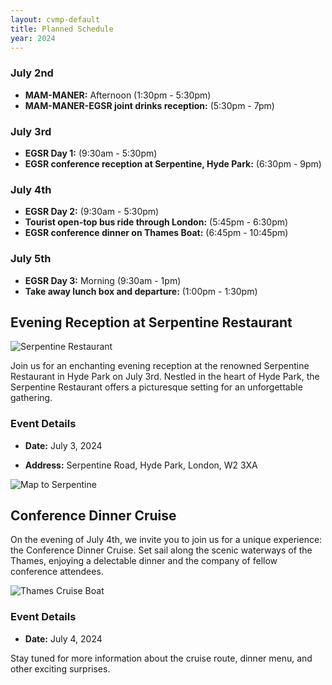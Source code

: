 ```yaml
---
layout: cvmp-default
title: Planned Schedule
year: 2024
---
```


### July 2nd
- **MAM-MANER:** Afternoon (1:30pm - 5:30pm)
- **MAM-MANER-EGSR joint drinks reception:** (5:30pm - 7pm)

### July 3rd
- **EGSR Day 1:** (9:30am - 5:30pm)
- **EGSR conference reception at Serpentine, Hyde Park:** (6:30pm - 9pm)

### July 4th
- **EGSR Day 2:** (9:30am - 5:30pm)
- **Tourist open-top bus ride through London:** (5:45pm - 6:30pm)
- **EGSR conference dinner on Thames Boat:** (6:45pm - 10:45pm)

### July 5th
- **EGSR Day 3:** Morning (9:30am - 1pm)
- **Take away lunch box and departure:** (1:00pm - 1:30pm)

<style>
  /* Add CSS styles to control image width */
  .event-image {
    max-width: 100%;
    height: auto;
  }
</style>

## Evening Reception at Serpentine Restaurant

<img class="event-image" src="{{site.url}}/img/social/hydepark.jpg" alt="Serpentine Restaurant">
<!--![Serpentine Restaurant](/img/social/hydepark.jpg)-->

Join us for an enchanting evening reception at the renowned Serpentine Restaurant in Hyde Park on July 3rd. Nestled in the heart of Hyde Park, the Serpentine Restaurant offers a picturesque setting for an unforgettable gathering.

### Event Details
- **Date:** July 3, 2024
<!--- **Time:** [Insert Time]-->
- **Address:** Serpentine Road, Hyde Park, London, W2 3XA

<img class="event-image" src="{{site.url}}/img/social/serpentinemap2.png" alt="Map to Serpentine">
<!--![Map](/img/social/serpentinemap.png)-->

## Conference Dinner Cruise

On the evening of July 4th, we invite you to join us for a unique experience: the Conference Dinner Cruise. Set sail along the scenic waterways of the Thames, enjoying a delectable dinner and the company of fellow conference attendees.

<img class="event-image" src="{{site.url}}/img/social/MilleniumDiamond.jpg" alt="Thames Cruise Boat">

### Event Details
- **Date:** July 4, 2024
<!--- **Time:** [Insert Time]-->
<!--- **Location:** [Insert Cruise Location]-->

Stay tuned for more information about the cruise route, dinner menu, and other exciting surprises.
